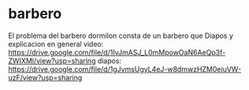 # barbero
  El problema del barbero dormilon consta de un barbero que 
Diapos y explicacion en general
video:
https://drive.google.com/file/d/1IvJmASJ_L0mMpowOaN6AeQp3f-ZWIXMl/view?usp=sharing
diapos:
https://drive.google.com/file/d/1gJvmsUgyL4eJ-w8dmwzHZM0eiuVW-uzF/view?usp=sharing
